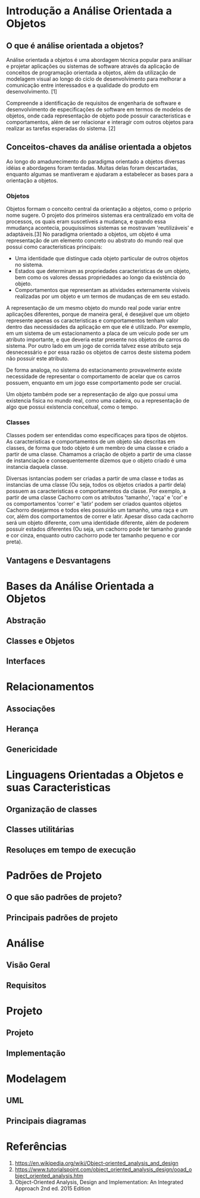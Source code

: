 # Introdução a Análise Orientada a Objetos
## O que é análise orientada a objetos?

Análise orientada a objetos é uma abordagem técnica popular para análisar e projetar aplicações ou sistemas de software através da aplicação de conceitos de programação orientada a objetos, além da utilização de modelagem visual ao longo do ciclo de desenvolvimento para melhorar a comunicação entre interessados e a qualidade do produto em desenvolvimento. [1]

Compreende a identificação de requisitos de engenharia de software e desenvolvimento de especificações de software em termos de modelos de objetos, onde cada representação de objeto pode possuir caracteristicas e comportamentos, além de ser relacionar e interagir com outros objetos para realizar as tarefas esperadas do sistema. [2]


## Conceitos-chaves da análise orientada a objetos

Ao longo do amadurecimento do paradigma orientado a objetos diversas idéias e abordagens foram tentadas. Muitas delas foram descartadas, enquanto algumas se mantiveram e ajudaram a estabelecer as bases para a orientação a objetos. 

### Objetos

Objetos formam o conceito central da orientação a objetos, como o próprio nome sugere.
O projeto dos primeiros sistemas era centralizado em volta de processos, os quais eram suscetíveis a mudança, e quando essa mmudança acontecia, pouquissimos sistemas se mostravam 'reutilizáveis' e adaptáveis.[3]
No paradigma orientado a objetos, um objeto é uma representação de um elemento concreto ou abstrato do mundo real que possui como caracteristicas principais:

* Uma identidade que distingue cada objeto particular de outros objetos no sistema.
* Estados que determinam as propriedades caracteristicas de um objeto, bem como os valores dessas propriedades ao longo da existência do objeto.
* Comportamentos que representam as atividades externamente visiveis realizadas por um objeto e um termos de mudanças de em seu estado.

A representação de um mesmo objeto do mundo real pode variar entre aplicações diferentes, porque de maneira geral, é desejável que um objeto represente apenas os caracteristicas e comportamentos tenham valor dentro das necessidades da aplicação em que ele é utilizado. Por exemplo, em um sistema de um estacionamento a placa de um veiculo pode ser um atributo importante, e que deveria estar presente nos objetos de carros do sistema. Por outro lado em um jogo de corrida talvez esse atributo seja desnecessário e por essa razão os objetos de carros deste sistema podem não possuir este atributo.

De forma analoga, no sistema do estacionamento provavelmente existe necessidade de representar o comportamento de acelar que os carros possuem, enquanto em um jogo esse comportamento pode ser crucial.

Um objeto também pode ser a representação de algo que possui uma existencia fisica no mundo real, como uma cadeira, ou a representação de algo que possui existencia conceitual, como o tempo.

### Classes

Classes podem ser entendidas como especificaçes para tipos de objetos. As caracteristicas e comportamentos de um objeto são descritas em classes, de forma que todo objeto é um membro de uma classe e criado a partir de uma classe. Chamamos a criação de objeto a partir de uma classe de instanciação e consequentemente dizemos que o objeto criado é uma instancia daquela classe.

Diversas isntancias podem ser criadas a partir de uma classe e todas as instancias de uma classe (Ou seja, todos os objetos criados a partir dela) possuem as caracteristicas e comportamentos da classe. Por exemplo, a partir de uma classe Cachorro com os atributos 'tamanho', 'raça' e 'cor' e os comportamentos 'correr' e 'latir' podem ser criados quantos objetos Cachorro desejarmos e todos eles possuirão um tamanho, uma raça e um cor, além dos comportamentos de correr e latir. Apesar disso cada cachorro será um objeto diferente, com uma identidade diferente, além de poderem possuir estados diferentes (Ou seja, um cachorro pode ter tamanho grande e cor cinza, enquanto outro cachorro pode ter tamanho pequeno e cor preta).



## Vantagens e Desvantagens

# Bases da Análise Orientada a Objetos
## Abstração
## Classes e Objetos
## Interfaces

# Relacionamentos
## Associações
## Herança
## Genericidade

# Linguagens Orientadas a Objetos e suas Caracteristicas
## Organização de classes
## Classes utilitárias
## Resoluçes em tempo de execução

# Padrões de Projeto
## O que são padrões de projeto?
## Principais padrões de projeto

# Análise
## Visão Geral
## Requisitos

# Projeto
## Projeto
## Implementação

# Modelagem
## UML
## Principais diagramas

# Referências
1. https://en.wikipedia.org/wiki/Object-oriented_analysis_and_design
2. https://www.tutorialspoint.com/object_oriented_analysis_design/ooad_object_oriented_analysis.htm
3. Object-Oriented Analysis, Design and Implementation: An Integrated Approach 2nd ed. 2015 Edition
